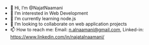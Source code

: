 - 👋 Hi, I’m @NajatNaamani
- 👀 I’m interested in Web Development
- 🌱 I’m currently learning node.js
- 💞️ I’m looking to collaborate on web application projects
- 📫 How to reach me: Email: n.alnaamani@gmail.com, Linked-in: https://www.linkedin.com/in/najatalnaamani/

<!---
NajatNaamani/NajatNaamani is a ✨ special ✨ repository because its `README.md` (this file) appears on your GitHub profile.
You can click the Preview link to take a look at your changes.
--->
